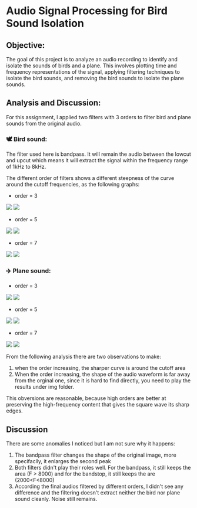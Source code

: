 # Audio Signal Processing for Bird Sound Isolation

## Objective:

The goal of this project is to analyze an audio recording to identify and isolate the sounds of birds and a plane. This involves plotting time and frequency representations of the signal, applying filtering techniques to isolate the bird sounds, and removing the bird sounds to isolate the plane sounds.

## Analysis and Discussion:

For this assignment, I applied two filters with 3 orders to filter bird and plane sounds from the original audio.
 
### 🕊️ Bird sound: 

The filter used here is bandpass. It will remain the audio between the lowcut and upcut which means it will extract the signal within the frequency range of 1kHz to 8kHz.

The different order of filters shows a different steepness of the curve around the cutoff frequencies, as the following graphs:

* order = 3

 ![](./img/bf_3.png)
 ![](./img/app_bf_3.png)
  
* order = 5

![](./img/bf_5.png)
![](./img/app_bf_5.png)
  
* order = 7

 ![](./img/bf_7.png)
 ![](./img/app_bf_7.png)
  

### ✈️ Plane sound: 

* order = 3

 ![](./img/bsf_3.png)
 ![](./img/app_bsf_3.png)
  
* order = 5

![](./img/bsf_5.png)
![](./img/app_bsf_5.png)
  
* order = 7

 ![](./img/bdf_7.png)
 ![](./img/app_bsf_7.png)


From the following analysis there are two observations to make:
1. when the order increasing, the sharper curve is around the cutoff area
2. When the order increasing, the shape of the audio waveform is far away from the orginal one, since it is hard to find directly, you need to play the results under img folder.

This obversions are reasonable, because high orders are better at preserving the high-frequency content that gives the square wave its sharp edges.

## Discussion

There are some anomalies I noticed but I am not sure why it happens:
1. The bandpass filter changes the shape of the original image, more specifaclly, it enlarges the second peak
2. Both filters didn't play their roles well. For the bandpass, it still keeps the area (F > 8000) and for the bandstop, it still keeps the are (2000<F<8000)
3. According the final audios filtered by different orders, I didn't see any difference and the filtering doesn't extract neither the bird nor plane sound cleanly. Noise still remains.

